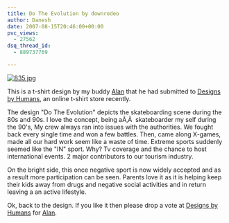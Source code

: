 ```yaml
---
title: Do The Evolution by downrodeo
author: Danesh
date: 2007-08-15T20:46:00+00:00
pvc_views:
  - 27562
dsq_thread_id:
  - 889737769

---
```

[![835.jpg][1]][2]

This is a t-shirt design by my buddy [Alan][3] that he had submitted to [Designs by Humans][4], an online t-shirt store recently.

The design "Do The Evolution" depicts the skateboarding scene during the 80s and 90s. I love the concept, being aÃ‚Â  skateboarder my self during the 90's, My crew always ran into issues with the authorities. We fought back every single time and won a few battles. Then, came along X-games, made all our hard work seem like a waste of time. Extreme sports suddenly seemed like the "IN" sport. Why? Tv coverage and the chance to host international events. 2 major contributors to our tourism industry.

On the bright side, this once negative sport is now widely accepted and as a result more participation can be seen. Parents love it as it is helping keep their kids away from drugs and negative social activities and in return leaving a an active lifestyle.

Ok, back to the design. If you like it then please drop a vote at [Designs by Humans][4] for [Alan][3].

 [1]: /wp-content/uploads/2007/08/835.jpg
 [2]: /wp-content/uploads/2007/08/835.jpg "835.jpg"
 [3]: http://alanbernard.com/
 [4]: http://www.designbyhumans.com/vote/detail/835